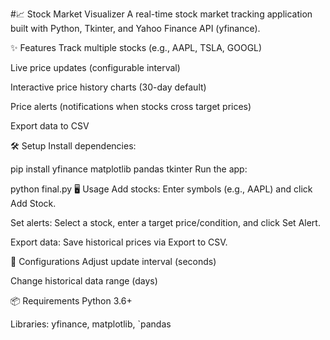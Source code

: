 #📈 Stock Market Visualizer A real-time stock market tracking application built with Python, Tkinter, and Yahoo Finance API (yfinance).

✨ Features Track multiple stocks (e.g., AAPL, TSLA, GOOGL)

Live price updates (configurable interval)

Interactive price history charts (30-day default)

Price alerts (notifications when stocks cross target prices)

Export data to CSV

🛠️ Setup Install dependencies:

pip install yfinance matplotlib pandas tkinter Run the app:

python final.py 🖥️ Usage Add stocks: Enter symbols (e.g., AAPL) and click Add Stock.

Set alerts: Select a stock, enter a target price/condition, and click Set Alert.

Export data: Save historical prices via Export to CSV.

🔧 Configurations Adjust update interval (seconds)

Change historical data range (days)

📦 Requirements Python 3.6+

Libraries: yfinance, matplotlib, `pandas
